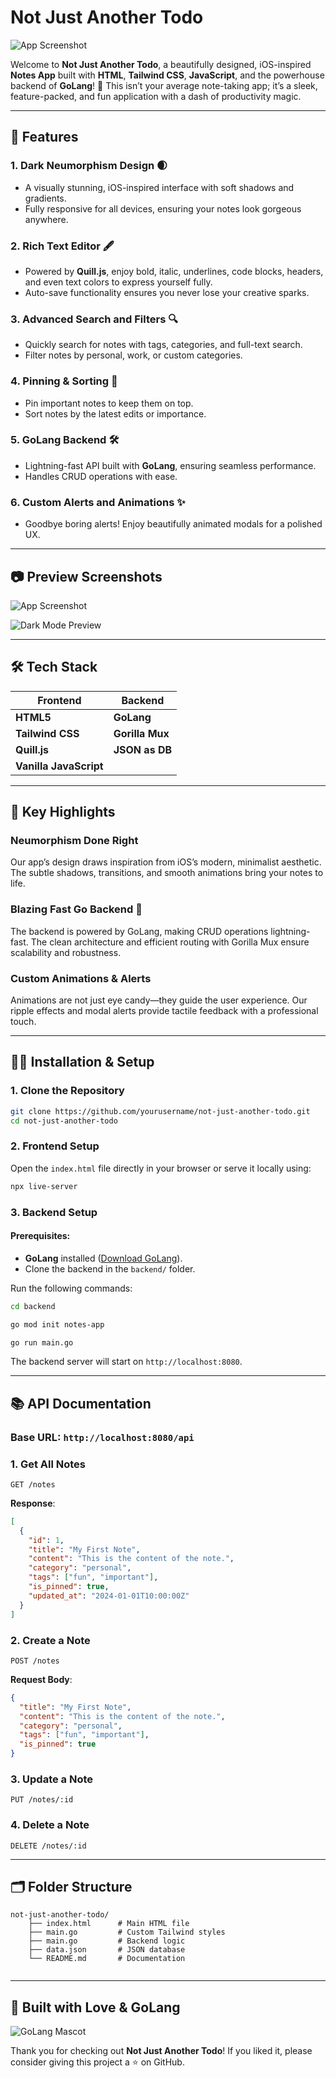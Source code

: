 
# Not Just Another Todo 


![App Screenshot](img/go-img.jpg)


Welcome to **Not Just Another Todo**, a beautifully designed, iOS-inspired **Notes App** built with **HTML**, **Tailwind CSS**, **JavaScript**, and the powerhouse backend of **GoLang**! 🎉 This isn’t your average note-taking app; it’s a sleek, feature-packed, and fun application with a dash of productivity magic.

---

## 🚀 Features

### **1. Dark Neumorphism Design** 🌒

- A visually stunning, iOS-inspired interface with soft shadows and gradients.
- Fully responsive for all devices, ensuring your notes look gorgeous anywhere.

### **2. Rich Text Editor** 🖋️

- Powered by **Quill.js**, enjoy bold, italic, underlines, code blocks, headers, and even text colors to express yourself fully.
- Auto-save functionality ensures you never lose your creative sparks.

### **3. Advanced Search and Filters** 🔍

- Quickly search for notes with tags, categories, and full-text search.
- Filter notes by personal, work, or custom categories.

### **4. Pinning & Sorting** 📌

- Pin important notes to keep them on top.
- Sort notes by the latest edits or importance.

### **5. GoLang Backend** 🛠️

- Lightning-fast API built with **GoLang**, ensuring seamless performance.
- Handles CRUD operations with ease.

### **6. Custom Alerts and Animations** ✨

- Goodbye boring alerts! Enjoy beautifully animated modals for a polished UX.

---

## 📷 Preview Screenshots

![App Screenshot](img/SS-img-1.png)

![Dark Mode Preview](img/SS-img-2.png)

---

## 🛠️ Tech Stack

| Frontend               | Backend         |
| ---------------------- | --------------- |
| **HTML5**              | **GoLang**      |
| **Tailwind CSS**       | **Gorilla Mux** |
| **Quill.js**           | **JSON as DB**  |
| **Vanilla JavaScript** |                 |

---

## 🌟 Key Highlights

### **Neumorphism Done Right**

Our app’s design draws inspiration from iOS’s modern, minimalist aesthetic. The subtle shadows, transitions, and smooth animations bring your notes to life.

### **Blazing Fast Go Backend** 🐹

The backend is powered by GoLang, making CRUD operations lightning-fast. The clean architecture and efficient routing with Gorilla Mux ensure scalability and robustness.

### **Custom Animations & Alerts**

Animations are not just eye candy—they guide the user experience. Our ripple effects and modal alerts provide tactile feedback with a professional touch.

---

## 🧑‍💻 Installation & Setup

### **1. Clone the Repository**

```bash
git clone https://github.com/yourusername/not-just-another-todo.git
cd not-just-another-todo
```

### **2. Frontend Setup**

Open the `index.html` file directly in your browser or serve it locally using:

```bash
npx live-server
```

### **3. Backend Setup**

#### Prerequisites:

- **GoLang** installed ([Download GoLang](https://golang.org/dl/)).
- Clone the backend in the `backend/` folder.

Run the following commands:

```bash
cd backend

go mod init notes-app

go run main.go
```

The backend server will start on `http://localhost:8080`.

---

## 📚 API Documentation

### **Base URL**: `http://localhost:8080/api`

### **1. Get All Notes**

```http
GET /notes
```

**Response**:

```json
[
  {
    "id": 1,
    "title": "My First Note",
    "content": "This is the content of the note.",
    "category": "personal",
    "tags": ["fun", "important"],
    "is_pinned": true,
    "updated_at": "2024-01-01T10:00:00Z"
  }
]
```

### **2. Create a Note**

```http
POST /notes
```

**Request Body**:

```json
{
  "title": "My First Note",
  "content": "This is the content of the note.",
  "category": "personal",
  "tags": ["fun", "important"],
  "is_pinned": true
}
```

### **3. Update a Note**

```http
PUT /notes/:id
```

### **4. Delete a Note**

```http
DELETE /notes/:id
```

---

## 🗂️ Folder Structure

```plaintext
not-just-another-todo/
    ├── index.html      # Main HTML file
    ├── main.go         # Custom Tailwind styles
    ├── main.go         # Backend logic
    ├── data.json       # JSON database
    └── README.md       # Documentation


```







---

## 🐹 Built with Love & GoLang

![GoLang Mascot](https://golang.org/doc/gopher/frontpage.png)

Thank you for checking out **Not Just Another Todo**! If you liked it, please consider giving this project a ⭐ on GitHub.
